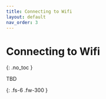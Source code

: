 ```yaml
---
title: Connecting to Wifi
layout: default
nav_order: 3
---
```


# Connecting to Wifi

{: .no_toc }

TBD

{: .fs-6 .fw-300 }

<p class="button-row" align="left">
  <esp-web-install-button manifest="./word-clock-one-manifest.json"></esp-web-install-button>
</p>

<script
  type="module"
  src="https://unpkg.com/esp-web-tools@9.0.3/dist/web/install-button.js?module"
></script>